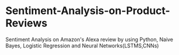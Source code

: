 # Sentiment-Analysis-on-Product-Reviews
Sentiment Analysis on Amazon's Alexa review by using Python, Naive Bayes, Logistic Regression and Neural Networks(LSTMS,CNNs)

